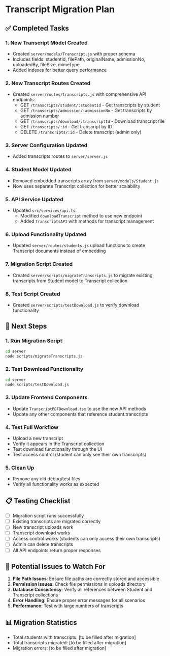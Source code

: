 # Transcript Migration Plan

## ✅ Completed Tasks

### 1. New Transcript Model Created
- Created `server/models/Transcript.js` with proper schema
- Includes fields: studentId, filePath, originalName, admissionNo, uploadedBy, fileSize, mimeType
- Added indexes for better query performance

### 2. New Transcript Routes Created
- Created `server/routes/transcripts.js` with comprehensive API endpoints:
  - GET `/transcripts/student/:studentId` - Get transcripts by student
  - GET `/transcripts/admission/:admissionNo` - Get transcripts by admission number
  - GET `/transcripts/download/:transcriptId` - Download transcript file
  - GET `/transcripts/:id` - Get transcript by ID
  - DELETE `/transcripts/:id` - Delete transcript (admin only)

### 3. Server Configuration Updated
- Added transcripts routes to `server/server.js`

### 4. Student Model Updated
- Removed embedded transcripts array from `server/models/Student.js`
- Now uses separate Transcript collection for better scalability

### 5. API Service Updated
- Updated `src/services/api.ts`:
  - Modified `downloadTranscript` method to use new endpoint
  - Added `transcriptsAPI` with methods for transcript management

### 6. Upload Functionality Updated
- Updated `server/routes/students.js` upload functions to create Transcript documents instead of embedding

### 7. Migration Script Created
- Created `server/scripts/migrateTranscripts.js` to migrate existing transcripts from Student model to Transcript collection

### 8. Test Script Created
- Created `server/scripts/testDownload.js` to verify download functionality

## 🔄 Next Steps

### 1. Run Migration Script
```bash
cd server
node scripts/migrateTranscripts.js
```

### 2. Test Download Functionality
```bash
cd server
node scripts/testDownload.js
```

### 3. Update Frontend Components
- Update `TranscriptPDFDownload.tsx` to use the new API methods
- Update any other components that reference student.transcripts

### 4. Test Full Workflow
- Upload a new transcript
- Verify it appears in the Transcript collection
- Test download functionality through the UI
- Test access control (student can only see their own transcripts)

### 5. Clean Up
- Remove any old debug/test files
- Verify all functionality works as expected

## 📋 Testing Checklist

- [ ] Migration script runs successfully
- [ ] Existing transcripts are migrated correctly
- [ ] New transcript uploads work
- [ ] Transcript download works
- [ ] Access control works (students can only access their own transcripts)
- [ ] Admin can delete transcripts
- [ ] All API endpoints return proper responses

## 🚨 Potential Issues to Watch For

1. **File Path Issues**: Ensure file paths are correctly stored and accessible
2. **Permission Issues**: Check file permissions in uploads directory
3. **Database Consistency**: Verify all references between Student and Transcript collections
4. **Error Handling**: Ensure proper error messages for all scenarios
5. **Performance**: Test with large numbers of transcripts

## 📊 Migration Statistics

- Total students with transcripts: [to be filled after migration]
- Total transcripts migrated: [to be filled after migration]
- Migration errors: [to be filled after migration]
